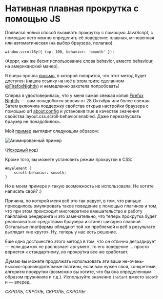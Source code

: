 # Нативная плавная прокрутка с помощью JS

Появился новый способ вызывать прокрутку с помощью JavaScript, с помощью него 
можно определять её поведение: плавная, мгновенная или автоматическая (на выбор 
браузера, полагаю).

    window.scrollBy({ top: 100, behavior: 'smooth' });

(Арррг, как же бесит использование слова behavior, вместо behaviour, на 
американский манер).

Я вчера прочла [письмо][1], в которой говорится, что этот метод будет доступен 
(нашла ссылку на неё в [этом твите][2] сделанном [@FirefoxNightly][3]) и 
немедленно захотела попробовать!

Сперва я удостоверилась, что у меня самая свежая копия [Firefox Nightly][4] — 
вам понадобится версия от 28 Октября или более свежая. Затем включила поддержку 
свойства открыв настройки браузера с помощью url [about:config][5] и установив 
true в качестве значения свойства layout.css.scroll-behavior.enabled. Даже 
перезапускать браузер не понадобилось.

Мой [пример][6] выглядит следующим образом:

![Анимированный пример][Плавная нативная прокрутка]

([Исходный код][7])

Кроме того, вы можете установить режим прокрутки в CSS:

    #myelement {
        scroll-behavior: smooth;
    }

Но в моем примере я такую возможность не использовала. Не хотите написать свой? :)

Причина, по которой меня всё это так радует, в том, что раньше приходилось 
эмулировать такое поведение с помощью плагинов и том, что при этом происходит
многократное вмешательство в работу пайплайна рендеринга и это замечательно, 
что теперь прокрутка будет реализоваться средствами браузера и станет шикарно 
плавной. Остальные платформы обладают той же проблемой и веб в результате 
выглядит «не круто». Ну, теперь у нас есть решение.

Еще одно достоинство этого метода в том, что он отлично деградирует — если 
движок не распознает аргумент, то его поведение … просто вернется к 
стандартному, но прокрутка все же сработает.

Думаю вы можете продолжать использовать эти ваши не-очень-высоко-производительные 
плагины, если вам нужен свой, конкретный, алгоритм прокрутки (возможно вы хотите, 
что бы она определенным образом пружинила и т.д.). Используйте значение `instant` 
вместо `smooth` и — вперед. 

*СКРОЛЬ, СКРОЛЬ, СКРОЛЬ, СКРОЛЬ!*



[1]: https://groups.google.com/forum/#!msg/mozilla.dev.platform/tUfNZu3GpMQ/nIocFkImYSAJ
[2]: https://twitter.com/FirefoxNightly/status/527016504798085120
[3]: https://twitter.com/FirefoxNightly/
[4]: http://nightly.mozilla.org/
[5]: about:config
[6]: http://sole.github.io/test_cases/smooth_scrolling/
[7]: https://github.com/sole/test_cases/tree/gh-pages/smooth_scrolling

[Плавная нативная прокрутка]: img/smooth_scrolling.gif "Плавная нативная прокрутка"